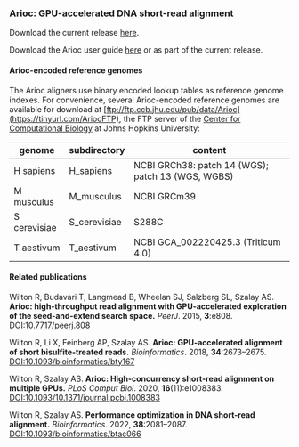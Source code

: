 ### Arioc:  GPU-accelerated DNA short-read alignment

Download the current release [here](https://github.com/RWilton/Arioc/releases "Arioc releases").

Download the Arioc user guide [here](https://github.com/RWilton/Arioc/blob/master/Arioc.guide.pdf "Arioc user guide") or as part of the current release.

#### Arioc-encoded reference genomes
The Arioc aligners use binary encoded lookup tables as reference genome indexes. For convenience, several Arioc-encoded reference genomes are available for download at [ftp://ftp.ccb.jhu.edu/pub/data/Arioc](https://tinyurl.com/AriocFTP), the FTP server of the [Center for Computational Biology](http://www.ccb.jhu.edu) at Johns Hopkins University:

| genome | subdirectory | content |
|-|-|-|
| H sapiens | H_sapiens | NCBI GRCh38: patch 14 (WGS); patch 13 (WGS, WGBS) |
| M musculus | M_musculus | NCBI GRCm39 |
| S cerevisiae | S_cerevisiae | S288C |
| T aestivum | T_aestivum | NCBI GCA_002220425.3 (Triticum 4.0) |

#### Related publications
Wilton R, Budavari T, Langmead B, Wheelan SJ, Salzberg SL, Szalay AS.  **Arioc: high-throughput read alignment with GPU-accelerated exploration of the seed-and-extend search space.**  *PeerJ*. 2015, **3**:e808. [DOI:10.7717/peerj.808](https://doi.org/10.7717/peerj.808)

Wilton R, Li X, Feinberg AP, Szalay AS.  **Arioc: GPU-accelerated alignment of short bisulfite-treated reads.**  *Bioinformatics*. 2018, **34**:2673–2675. [DOI:10.1093/bioinformatics/bty167](https://doi.org/10.1093/bioinformatics/bty167)

Wilton R, Szalay AS.  **Arioc: High-concurrency short-read alignment on multiple GPUs.**  *PLoS Comput Biol*. 2020, **16**(11):e1008383. [DOI:10.1093/10.1371/journal.pcbi.1008383](https://doi.org/10.1371/journal.pcbi.1008383)

Wilton R, Szalay AS.  **Performance optimization in DNA short-read alignment.**  *Bioinformatics*. 2022, **38**:2081–2087.  [DOI:10.1093/bioinformatics/btac066](https://doi.org/10.1093/bioinformatics/btac066)
